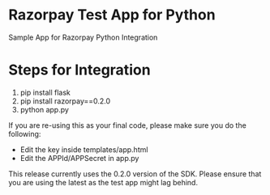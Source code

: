 # Razorpay Test App for Python
Sample App for Razorpay Python Integration

# Steps for Integration
1. pip install flask
2. pip install razorpay==0.2.0
3. python app.py

If you are re-using this as your final code, please make sure you do the following:

- Edit the key inside templates/app.html
- Edit the APPId/APPSecret in app.py

This release currently uses the 0.2.0 version of the SDK. Please ensure that 
you are using the latest as the test app might lag behind.
